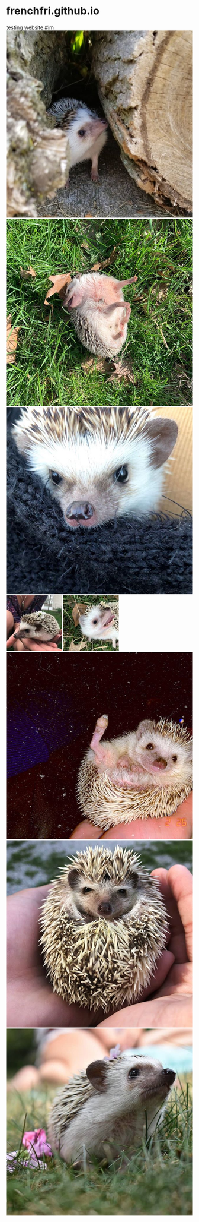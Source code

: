 # frenchfri.github.io
testing website
#im
![](/logfern.jpg)
![](/roll.jpg)
![](/face.jpg)
![](/cover.jpg)
![](/cute.jpg)
![](/space.jpg)
![](/smol.jpg)
![](/yes.jpg)

